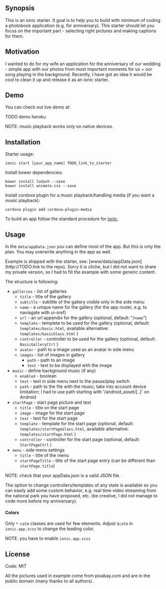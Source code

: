 ## Synopsis

This is an ionic starter. It goal is to help you to build with minimum of coding a photobook application (e.g. for anniversary). This starter should let you focus on the important part - selecting right pictures and making captions for them.

## Motivation

I wanted to do for my wife an application for the anniversary of our wedding - simple app with our photos from most important moments for us + our song playing in the background.
Recently, I have got an idea it would be cool to clean it up and release it as an ionic starter.

## Demo

You can check out live demo at:

TODO demo heroku

NOTE: music playback works only on native devices.


## Installation

Starter usage:

```
ionic start [your_app_name] TODO_link_to_starter
```

Install bower dependencies:

```
bower install lodash --save
bower install animate.css --save
```

Install cordova plugin for a music playback/handling media (if you want a music playback):

```
cordova plugin add cordova-plugin-media
```

To build an app follow the standard procedure for [ionic](http://ionicframework.com/docs/guide/publishing.html).

## Usage

In the `data/appData.json` you can define most of the app.
But this is only the plan. You may overwrite anything in the app as well.

Example is shipped with the starter, see: [www/data/appData.json](http://TODO:link to the repo).
Sorry it is cliche, but I did not want to share my private version, so I had to fill the example with some generic content.

The structure is following:
* `galleries` - list of galleries
  * `title` - title of the gallery
  * `subtitle` - subtitle of the gallery visible only in the side menu
  * `name` - a unique name for the gallery (for the app router, e.g. to naviagate with ui-sref)
  * `url` - an url appendix for the gallery (optional, default: "/`name`")
  * `template` - templete to be used for the gallery (optional, default: `templates/basic.html`, available alternative: `templates/basicGlass.html` )
  * `controller` - controller to be used for the gallery (optional, default: `BasicGalleryCtrl` )
  * `avatar` - path to a image used as an avatar in side menu
  * `images` - list of images in gallery
    * `path` - path to an image
    * `text` - text to be displayed with the image
* `music` - define background music (if any)
  * `enabled` - boolean
  * `text` - text in side menu next to the pause/play switch
  * `path` - path to the file with the music; take into account device limitation; I had to use path starting with '/android_asset/[..]' on Android
* `startPage` - start page picture and text
  * `title` - title on the start page
  * `image` - image for the start page
  * `text` - text for the start page
  * `template` - template for the start page (optional, default: `templates/startPageGlass.html`, available alternative: `templates/startPage.html` )
  * `controller` - controller for the start page (optional, default: `StartPageCtrl` )
* `menu` - side menu settings
  * `title` - title of the menu
  * `startPageTitle` - title of the start page entry (can be different than `startPage.title`)

NOTE: check that your appData.json is a valid JSON file.

The option to change controllers/templates of any state is available so you can easily add some custom behavior, e.g. real time video streaming from the national park you have proposed, etc. (be creative, I did not manage to code more before my anniversary).

#### Colors
Only `*-calm` classes are used for few elements.
Adjust `$calm` in `ionic.app.scss` to change the leading color.

NOTE: you have to enable `ionic.app.scss`

## License

Code: MIT

All the pictures used in example come from pixabay.com and are in the public domain (many thanks to all authors).
